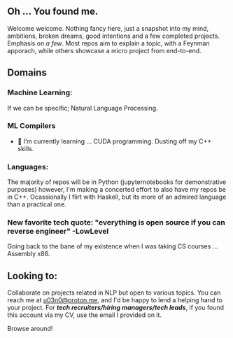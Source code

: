 ## Oh ... You found me.
Welcome welcome. Nothing fancy here, just a snapshot into my mind, ambitions, broken dreams, good intentions and a few completed projects. Emphasis on *a few*.
Most repos aim to explain a topic, with a Feynman apporach, while others showcase a micro project from end-to-end.

## Domains
### Machine Learning:
If we can be specific; Natural Language Processing.
### ML Compilers
- 🌱 I’m currently learning ... CUDA programming. Dusting off my C++ skills.
### Languages:
The majority of repos will be in Python (jupyternotebooks for demonstrative purposes) however, I'm making a concerted effort to also have my repos be in C++.
Ocassionally I flirt with Haskell, but its more of an admired language than a practical one.

### New favorite tech quote: "everything is open source if you can reverse engineer" -LowLevel
Going back to the bane of my existence when I was taking CS courses ... Assembly x86.

## Looking to:
Collaborate on projects related in NLP but open to various topics.
You can reach me at u03n0@proton.me, and I'd be happy to lend a helping hand to your project. For ***tech recruiters/hiring managers/tech leads***, if you found this account via my CV, use the email I provided on it.

Browse around!
<!--
**u03n0/u03n0** is a ✨ _special_ ✨ repository because its `README.md` (this file) appears on your GitHub profile.

Here are some ideas to get you started:

- 🔭 I’m currently working on ...
- 🌱 I’m currently learning ...
- 👯 I’m looking to collaborate on ...
- 🤔 I’m looking for help with ...
- 💬 Ask me about ...
- 📫 How to reach me: ...
- 😄 Pronouns: ...
- ⚡ Fun fact: ...
-->
